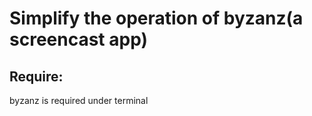 # Simplify the operation of byzanz(a screencast app)
## Require:

byzanz is required under terminal 

